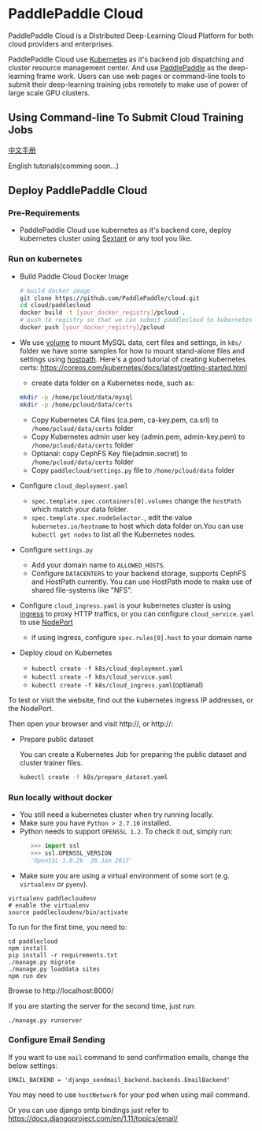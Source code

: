 # PaddlePaddle Cloud

PaddlePaddle Cloud is a Distributed Deep-Learning Cloud Platform for both cloud
providers and enterprises.

PaddlePaddle Cloud use [Kubernetes](https://kubernetes.io) as it's backend job
dispatching and cluster resource management center. And use [PaddlePaddle](https://github.com/PaddlePaddle/Paddle.git)
as the deep-learning frame work. Users can use web pages or command-line tools
to submit their deep-learning training jobs remotely to make use of power of
large scale GPU clusters.

## Using Command-line To Submit Cloud Training Jobs

[中文手册](./doc/usage_cn.md)

English tutorials(comming soon...)

## Deploy PaddlePaddle Cloud

### Pre-Requirements
- PaddlePaddle Cloud use kubernetes as it's backend core, deploy kubernetes cluster
  using [Sextant](https://github.com/k8sp/sextant) or any tool you like.


### Run on kubernetes
- Build Paddle Cloud Docker Image

  ```bash
  # build docker image
  git clone https://github.com/PaddlePaddle/cloud.git
  cd cloud/paddlecloud
  docker build -t [your_docker_registry]/pcloud .
  # push to registry so that we can submit paddlecloud to kubernetes
  docker push [your_docker_registry]/pcloud
  ```

- We use [volume](https://kubernetes.io/docs/concepts/storage/volumes/) to mount MySQL data,
  cert files and settings, in `k8s/` folder we have some samples for how to mount
  stand-alone files and settings using [hostpath](https://kubernetes.io/docs/concepts/storage/volumes/#hostpath). Here's
  a good tutorial of creating kubernetes certs: https://coreos.com/kubernetes/docs/latest/getting-started.html

  - create data folder on a Kubernetes node, such as:
  
  ```bash
  mkdir -p /home/pcloud/data/mysql
  mkdir -p /home/pcloud/data/certs
  ```
  - Copy Kubernetes CA files (ca.pem, ca-key.pem, ca.srl) to `/home/pcloud/data/certs` folder
  - Copy Kubernetes admin user key (admin.pem, admin-key.pem) to `/home/pcloud/data/certs` folder
  - Optianal: copy CephFS Key file(admin.secret) to `/home/pcloud/data/certs` folder
  - Copy `paddlecloud/settings.py` file to `/home/pcloud/data` folder

- Configure `cloud_deployment.yaml`
  - `spec.template.spec.containers[0].volumes` change the `hostPath` which match your data folder.
  - `spec.template.spec.nodeSelector.`, edit the value `kubernetes.io/hostname` to host which data folder on.You can use `kubectl get nodes` to list all the Kubernetes nodes.
- Configure `settings.py`
  - Add your domain name to `ALLOWED_HOSTS`.
  - Configure `DATACENTERS` to your backend storage, supports CephFS and HostPath currently.
    You can use HostPath mode to make use of shared file-systems like "NFS".
- Configure `cloud_ingress.yaml` is your kubernetes cluster is using [ingress](https://kubernetes.io/docs/concepts/services-networking/ingress/)
  to proxy HTTP traffics, or you can configure `cloud_service.yaml` to use [NodePort](https://kubernetes.io/docs/concepts/services-networking/service/#type-nodeport)
  - if using ingress, configure `spec.rules[0].host` to your domain name
- Deploy cloud on Kubernetes
  - `kubectl create -f k8s/cloud_deployment.yaml`
  - `kubectl create -f k8s/cloud_service.yaml`
  - `kubectl create -f k8s/cloud_ingress.yaml`(optianal)


To test or visit the website, find out the kubernetes ingress IP
addresses, or the NodePort.

Then open your browser and visit http://<ingress-ip-address>, or
http://<any-node-ip-address>:<NodePort>

- Prepare public dataset

  You can create a Kubernetes Job for preparing the public dataset and cluster trainer files.
  ```bash
  kubectl create -f k8s/prepare_dataset.yaml
  ```

### Run locally without docker

- You still need a kubernetes cluster when try running locally.
- Make sure you have `Python > 2.7.10` installed.
- Python needs to support `OPENSSL 1.2`. To check it out, simply run:
    ```python
       >>> import ssl
       >>> ssl.OPENSSL_VERSION
       'OpenSSL 1.0.2k  26 Jan 2017'
    ```
- Make sure you are using a virtual environment of some sort (e.g. `virtualenv` or
`pyenv`).

```
virtualenv paddlecloudenv
# enable the virtualenv
source paddlecloudenv/bin/activate
```

To run for the first time, you need to:

```
cd paddlecloud
npm install
pip install -r requirements.txt
./manage.py migrate
./manage.py loaddata sites
npm run dev
```

Browse to http://localhost:8000/

If you are starting the server for the second time, just run:
```
./manage.py runserver
```

### Configure Email Sending
If you want to use `mail` command to send confirmation emails, change the below settings:

```
EMAIL_BACKEND = 'django_sendmail_backend.backends.EmailBackend'
```

You may need to use `hostNetwork` for your pod when using mail command.

Or you can use django smtp bindings just refer to https://docs.djangoproject.com/en/1.11/topics/email/
